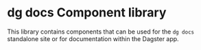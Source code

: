 # dg docs Component library

This library contains components that can be used for the `dg docs` standalone site or for documentation within the Dagster app.
